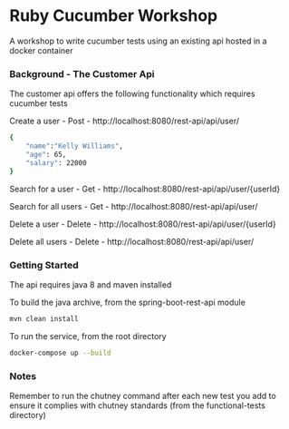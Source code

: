 # Ruby Cucumber Workshop
A workshop to write cucumber tests using an existing api hosted in a docker container

### Background - The Customer Api

The customer api offers the following functionality which requires cucumber tests

Create a user - Post - http://localhost:8080/rest-api/api/user/

``` bash
{
	"name":"Kelly Williams",
	"age": 65,
	"salary": 22000
}
```

Search for a user - Get - http://localhost:8080/rest-api/api/user/{userId}

Search for all users - Get - http://localhost:8080/rest-api/api/user/

Delete a user - Delete - http://localhost:8080/rest-api/api/user/{userId}

Delete all users - Delete - http://localhost:8080/rest-api/api/user/

### Getting Started

The api requires java 8 and maven installed

To build the java archive, from the spring-boot-rest-api module

``` bash
mvn clean install
```

To run the service, from the root directory

``` bash
docker-compose up --build
```

### Notes

Remember to run the chutney command after each new test you add to ensure it 
complies with chutney standards (from the functional-tests directory)
